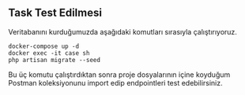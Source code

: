 ## Task Test Edilmesi

Veritabanını kurduğumuzda aşağıdaki komutları sırasıyla çalıştırıyoruz.
    
    docker-compose up -d
    docker exec -it case sh
    php artisan migrate --seed

Bu üç komutu çalıştırdıktan sonra proje dosyalarının
içine koyduğum Postman 
koleksiyonunu import edip endpointleri test edebilirsiniz.
